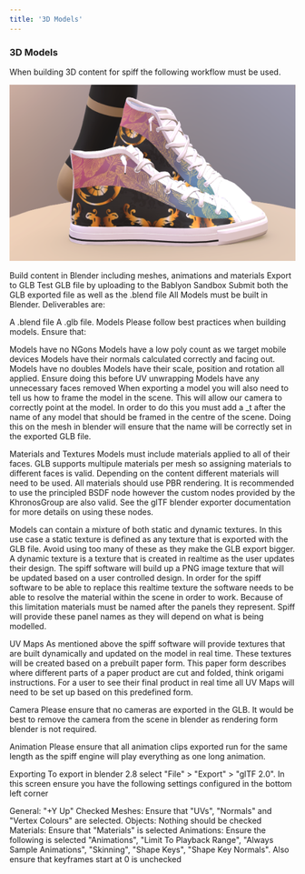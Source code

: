 ```yaml
---
title: '3D Models'
---
```


### 3D Models

When building 3D content for spiff the following workflow must be used.

![](Screen%20Shot%202020-10-05%20at%202.02.06%20pm.png)

Build content in Blender including meshes, animations and materials
Export to GLB
Test GLB file by uploading to the Bablyon Sandbox
Submit both the GLB exported file as well as the .blend file
All Models must be built in Blender. Deliverables are:

A .blend file
A .glb file.
Models
Please follow best practices when building models. Ensure that:

Models have no NGons
Models have a low poly count as we target mobile devices
Models have their normals calculated correctly and facing out.
Models have no doubles
Models have their scale, position and rotation all applied. Ensure doing this before UV unwrapping
Models have any unnecessary faces removed
When exporting a model you will also need to tell us how to frame the model in the scene. This will allow our camera to correctly point at the model. In order to do this you must add a _t after the name of any model that should be framed in the centre of the scene. Doing this on the mesh in blender will ensure that the name will be correctly set in the exported GLB file.

Materials and Textures
Models must include materials applied to all of their faces. GLB supports multipule materials per mesh so assigning materials to different faces is valid. Depending on the content different materials will need to be used. All materials should use PBR rendering. It is recommended to use the principled BSDF node however the custom nodes provided by the KhronosGroup are also valid. See the glTF blender exporter documentation for more details on using these nodes.

Models can contain a mixture of both static and dynamic textures. In this use case a static texture is defined as any texture that is exported with the GLB file. Avoid using too many of these as they make the GLB export bigger. A dynamic texture is a texture that is created in realtime as the user updates their design. The spiff software will build up a PNG image texture that will be updated based on a user controlled design. In order for the spiff software to be able to replace this realtime texture the software needs to be able to resolve the material within the scene in order to work. Because of this limitation materials must be named after the panels they represent. Spiff will provide these panel names as they will depend on what is being modelled.

UV Maps
As mentioned above the spiff software will provide textures that are built dynamically and updated on the model in real time. These textures will be created based on a prebuilt paper form. This paper form describes where different parts of a paper product are cut and folded, think origami instructions. For a user to see their final product in real time all UV Maps will need to be set up based on this predefined form.

Camera
Please ensure that no cameras are exported in the GLB. It would be best to remove the camera from the scene in blender as rendering form blender is not required.

Animation
Please ensure that all animation clips exported run for the same length as the spiff engine will play everything as one long animation.

Exporting
To export in blender 2.8 select "File" > "Export" > "glTF 2.0". In this screen ensure you have the following settings configured in the bottom left corner

General: "+Y Up" Checked
Meshes: Ensure that "UVs", "Normals" and "Vertex Colours" are selected.
Objects: Nothing should be checked
Materials: Ensure that "Materials" is selected
Animations: Ensure the following is selected "Animations", "Limit To Playback Range", "Always Sample Animations", "Skinning", "Shape Keys", "Shape Key Normals". Also ensure that keyframes start at 0 is unchecked
